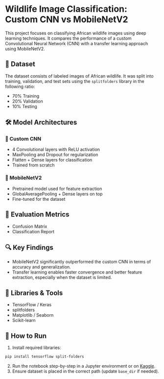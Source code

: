 
# Wildlife Image Classification: Custom CNN vs MobileNetV2

This project focuses on classifying African wildlife images using deep learning techniques. It compares the performance of a custom Convolutional Neural Network (CNN) with a transfer learning approach using MobileNetV2.

## 📁 Dataset
The dataset consists of labeled images of African wildlife. It was split into training, validation, and test sets using the `splitfolders` library in the following ratio:
- 70% Training
- 20% Validation
- 10% Testing

## 🛠️ Model Architectures

### 🔹 Custom CNN
- 4 Convolutional layers with ReLU activation
- MaxPooling and Dropout for regularization
- Flatten + Dense layers for classification
- Trained from scratch

### 🔹 MobileNetV2
- Pretrained model used for feature extraction
- GlobalAveragePooling + Dense layers on top
- Fine-tuned for the dataset

## 🧪 Evaluation Metrics
- Confusion Matrix
- Classification Report

## 🔍 Key Findings
- MobileNetV2 significantly outperformed the custom CNN in terms of accuracy and generalization.
- Transfer learning enables faster convergence and better feature extraction, especially when the dataset is limited.

## 🚀 Libraries & Tools
- TensorFlow / Keras
- splitfolders
- Matplotlib / Seaborn
- Scikit-learn

## 📌 How to Run
1. Install required libraries:
```bash
pip install tensorflow split-folders
```
2. Run the notebook step-by-step in a Jupyter environment or on [Kaggle](https://www.kaggle.com/).
3. Ensure dataset is placed in the correct path (update `base_dir` if needed).


